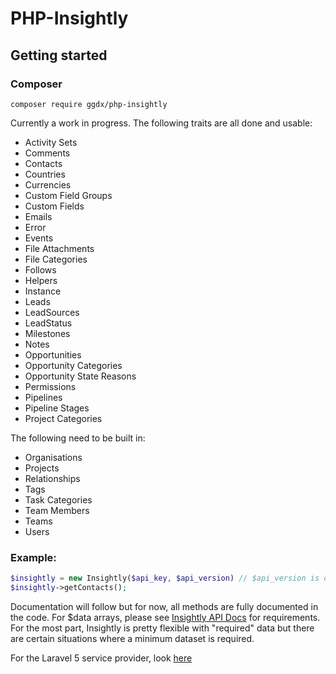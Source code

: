 # PHP-Insightly
## Getting started
### Composer
`composer require ggdx/php-insightly`


Currently a work in progress. The following traits are all done and usable:
* Activity Sets
* Comments
* Contacts
* Countries
* Currencies
* Custom Field Groups
* Custom Fields
* Emails
* Error
* Events
* File Attachments
* File Categories
* Follows
* Helpers
* Instance
* Leads
* LeadSources
* LeadStatus
* Milestones
* Notes
* Opportunities
* Opportunity Categories
* Opportunity State Reasons
* Permissions
* Pipelines
* Pipeline Stages
* Project Categories


The following need to be built in:
* Organisations
* Projects
* Relationships
* Tags
* Task Categories
* Team Members
* Teams
* Users

### Example:
```php
$insightly = new Insightly($api_key, $api_version) // $api_version is optional, v2.2 is default
$insightly->getContacts();
```

Documentation will follow but for now, all methods are fully documented in the code.
For $data arrays, please see [Insightly API Docs](https://api.insight.ly/v2.2/) for requirements. For the most part, Insightly is pretty flexible with "required" data but there are certain situations where a minimum dataset is required.

For the Laravel 5 service provider, look [here](https://github.com/ggdx/LaravelInsightly)
